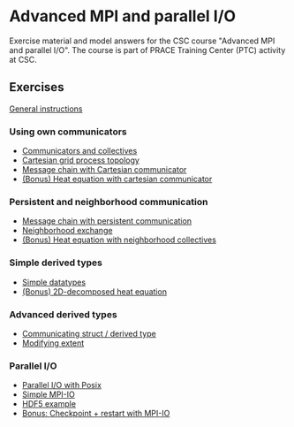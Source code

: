 # Advanced MPI and parallel I/O

Exercise material and model answers for the CSC course "Advanced MPI and parallel I/O". 
The course is part of PRACE Training Center (PTC) activity at CSC.

## Exercises

[General instructions](exercise-instructions.md)


### Using own communicators

 - [Communicators and collectives](mpi/communicator)
 - [Cartesian grid process topology](mpi/cartesian-grid)
 - [Message chain with Cartesian communicator](mpi/message-chain-cartesian)
 - [(Bonus) Heat equation with cartesian communicator](mpi/heat-equation/README_cartesian.md)

### Persistent and neighborhood communication

 - [Message chain with persistent communication](mpi/message-chain-persistent)
 - [Neighborhood exchange](mpi/neighbor-exchange)
 - [(Bonus) Heat equation with neighborhood collectives](mpi/heat-equation/README_neighbor.md)

### Simple derived types

 - [Simple datatypes](mpi/simple-datatypes)
 - [(Bonus) 2D-decomposed heat equation](mpi/heat-equation/README_2d.md)

### Advanced derived types
 - [Communicating struct / derived type](mpi/struct-datatype)
 - [Modifying extent](mpi/datatype-extent)


### Parallel I/O

 - [Parallel I/O with Posix](parallel-io/posix)
 - [Simple MPI-IO](parallel-io/mpi-io)
 - [HDF5 example](parallel-io/hdf5)
 - [Bonus: Checkpoint + restart with MPI-IO](parallel-io/heat-restart)
